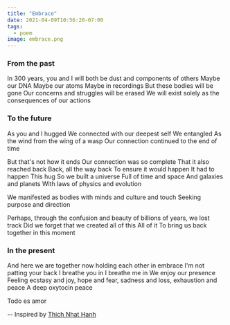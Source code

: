 ```yaml
---
title: "Embrace"
date: 2021-04-09T10:56:20-07:00
tags: 
  - poem
image: embrace.png
---
```


### From the past

In 300 years, you and I will both be
dust and components of others
Maybe our DNA
Maybe our atoms
Maybe in recordings
But these bodies will be gone
Our concerns and struggles will be erased
We will exist solely as the consequences of our actions

### To the future

As you and I hugged
We connected with our deepest self
We entangled
As the wind from the wing of a wasp
Our connection continued to the end of time

But that's not how it ends
Our connection was so complete
That it also reached back
Back, all the way back
To ensure it would happen
It had to happen
This hug
So we built a universe
Full of time and space
And galaxies and planets
With laws of physics and evolution

We manifested as bodies with minds
and culture and touch
Seeking purpose and direction

Perhaps, through the confusion and beauty
of billions of years, we lost track
Did we forget that we created all of this
All of it
To bring us back together in this moment

### In the present

And here we are
together now
holding each other in embrace
I'm not patting your back
I breathe you in
I breathe me in
We enjoy our presence
Feeling ecstasy and joy,
hope and fear,
sadness and loss,
exhaustion and peace
A deep oxytocin peace

Todo es amor

-- Inspired by [Thich Nhat Hanh](https://plumvillage.org/about/thich-nhat-hanh/biography/)
